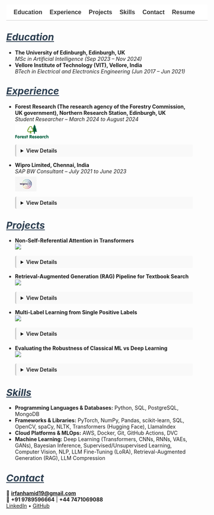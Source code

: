 <!-- Neural Network 3D Visualization -->
<div style="display: flex; justify-content: center; align-items: center; margin-bottom: 30px;">
  <canvas id="nnCanvas" style="width: 100%; max-width: 600px; height: 350px; border-radius: 10px;"></canvas>
</div>

<script src="https://cdnjs.cloudflare.com/ajax/libs/three.js/r148/three.min.js"></script>
<script src="https://cdn.jsdelivr.net/npm/three@0.148.0/examples/js/controls/OrbitControls.js"></script>
<script>
  const canvas = document.getElementById("nnCanvas");
  const scene = new THREE.Scene();
  scene.background = new THREE.Color("#ffffff");

  const camera = new THREE.PerspectiveCamera(75, canvas.clientWidth / canvas.clientHeight, 0.1, 1000);
  camera.position.z = 20;

  const renderer = new THREE.WebGLRenderer({ canvas: canvas, antialias: true });
  renderer.setSize(canvas.clientWidth, canvas.clientHeight, false);

  const controls = new THREE.OrbitControls(camera, renderer.domElement);
  controls.enableDamping = true;
  controls.dampingFactor = 0.05;
  controls.enableZoom = true;
  controls.rotateSpeed = 0.5;

  const layers = [4, 6, 5, 3];
  const spacingX = 5;
  const spacingY = 2;

  const neurons = [];

  for (let i = 0; i < layers.length; i++) {
    const layer = [];
    for (let j = 0; j < layers[i]; j++) {
      const geometry = new THREE.SphereGeometry(0.3, 16, 16);
      const material = new THREE.MeshBasicMaterial({ color: "#00cccc" });
      const neuron = new THREE.Mesh(geometry, material);
      neuron.position.x = i * spacingX;
      neuron.position.y = (j - layers[i] / 2) * spacingY;
      scene.add(neuron);
      layer.push(neuron);
    }
    neurons.push(layer);
  }

  const lineMaterial = new THREE.LineBasicMaterial({ color: "#cccccc" });
  for (let i = 0; i < neurons.length - 1; i++) {
    for (let a = 0; a < neurons[i].length; a++) {
      for (let b = 0; b < neurons[i + 1].length; b++) {
        const geometry = new THREE.BufferGeometry().setFromPoints([
          neurons[i][a].position,
          neurons[i + 1][b].position,
        ]);
        const line = new THREE.Line(geometry, lineMaterial);
        scene.add(line);
      }
    }
  }

  function animate() {
    requestAnimationFrame(animate);
    controls.update();
    renderer.render(scene, camera);
  }

  animate();
</script>

<!-- Navigation Bar -->
<nav style="position: sticky; top: 0; background-color: #ffffff; padding: 12px 20px; font-family: sans-serif; font-size: 16px; z-index: 999; border-bottom: 1px solid #ccc; white-space: nowrap; overflow-x: auto; display: flex; min-width: 100%;">
  <a href="#education" style="margin-right: 20px; text-decoration: none; font-weight: bold; color: #333;">Education</a>
  <a href="#experience" style="margin-right: 20px; text-decoration: none; font-weight: bold; color: #333;">Experience</a>
  <a href="#projects" style="margin-right: 20px; text-decoration: none; font-weight: bold; color: #333;">Projects</a>
  <a href="#skills" style="margin-right: 20px; text-decoration: none; font-weight: bold; color: #333;">Skills</a>
  <a href="#contact" style="margin-right: 20px; text-decoration: none; font-weight: bold; color: #333;">Contact</a>
  <a href="/assets/resume/Irfan_Resume.pdf" download style="text-decoration: none; font-weight: bold; color: #333;">Resume</a>
</nav>

<!-- CSS -->
<style>
  details {
    transition: all 0.3s ease-in-out;
    overflow: hidden;
    margin-bottom: 12px;
    padding: 8px 12px;
    border-left: 3px solid #ccc;
    background-color: #f9f9f9;
    border-radius: 4px;
  }
  details[open] summary ~ * {
    animation: slideDown 0.3s ease-in-out;
  }
  @keyframes slideDown {
    0% { opacity: 0; transform: translateY(-5px); }
    100% { opacity: 1; transform: translateY(0); }
  }
  summary {
    cursor: pointer;
    font-weight: 600;
  }
  :target {
    scroll-margin-top: 80px;
  }
</style>

## <span id="education" style="scroll-margin-top: 80px; font-size: 26px; font-style: italic; text-decoration: underline; color: #2c3e50;">Education</span>

- **The University of Edinburgh, Edinburgh, UK**  
  *MSc in Artificial Intelligence (Sep 2023 – Nov 2024)*
- **Vellore Institute of Technology (VIT), Vellore, India**  
  *BTech in Electrical and Electronics Engineering (Jun 2017 – Jun 2021)*

## <span id="experience" style="scroll-margin-top: 80px; font-size: 26px; font-style: italic; text-decoration: underline; color: #2c3e50;">Experience</span>

- **Forest Research (The research agency of the Forestry Commission, UK government), Northern Research Station, Edinburgh, UK**  
  *Student Researcher – March 2024 to August 2024*  
  <img src="assets/img/ForestResearch.jpg" alt="Forest Research Logo" style="height: 40px; margin-top: 6px; display: block;">
  <details><summary>View Details</summary><br>
  <ul>
    <li>Conducted an industry-partnered machine learning research with Forest Research (the research agency of the Forestry Commission, UK government) for my MSc dissertation, focusing on the classification of tree species in the Forest of Dean using high-resolution multispectral satellite imagery from Planet Labs’ SuperDove 8 satellites.</li>
    <li>Implemented and trained deep learning models, including ResNet-34, DenseNet-40 and Vision Transformers (ViT) to perform species classification. Utilized QGIS for geospatial preprocessing, spatial analysis, and visualization of labelled tree data.</li>
    <li>Performed a comparative evaluation of the models and analyzed classification accuracy across various tree species. Additionally, examined species spectral curves to understand and explain model predictions, highlighting the strengths and limitations in classification performance, contributing to advancements in precise forestry and remote sensing applications.</li>
  </ul>
  </details>

- **Wipro Limited, Chennai, India**  
  *SAP BW Consultant – July 2021 to June 2023*  
  <img src="assets/img/WIPRO.jpeg" alt="Wipro Logo" style="height: 40px; margin-top: 6px; display: block;">
  <details><summary>View Details</summary><br>
  <ul>
    <li>Designed and optimized SAP BW process chains for the client, Nomad Foods Europe Limited, leading to improved automation and data integration. Enhanced data loading efficiency and reduced manual intervention by developing models using Advanced DataStore Objects (aDSO) and composite providers, ensuring timely and reliable data availability.</li>
    <li>Developed customized SAP BW queries to meet Nomad Foods' reporting needs, resulting in more accurate, actionable insights. Enabled real-time data analysis for critical decisions by transforming and modeling data to align with business KPIs.</li>
    <li>Implemented SAP BW/4HANA data provisioning and ETL processes, ensuring faster and more reliable data acquisition. Enhanced BI report performance, supporting the client's operational and strategic planning with accurate, timely data flows.</li>
  </ul>
  </details>

## <span id="projects" style="scroll-margin-top: 80px; font-size: 26px; font-style: italic; text-decoration: underline; color: #2c3e50;">Projects</span>

- **Non-Self-Referential Attention in Transformers**  
  <a href="https://github.com/Irfan-Hamid/Rethinking-Attention-for-Transformers" target="_blank">
    <img src="https://img.shields.io/badge/View_on-GitHub-black?logo=github">
  </a>
  <details><summary>View Details</summary><br>
  <ul>
    <li>Explored modifications to Transformer architecture and developed a method called Non-Self-Referential Attention.</li>
    <li>Driven by the observation that self-attention values (main diagonal of the attention matrix) were often disproportionately high yet minimally informative, this method attenuated those values by a tunable factor to diversify attention distributions and improve performance on tasks like machine translation.</li>
    <li>Applied this approach to the 'en-pt' translation subset of the opus_books dataset, achieving a 2.12% BLEU score improvement.</li>
  </ul>
  </details>

- **Retrieval-Augmented Generation (RAG) Pipeline for Textbook Search**  
  <a href="https://github.com/Irfan-Hamid/LLM_RAG_IMPLEMENTATION" target="_blank">
    <img src="https://img.shields.io/badge/View_on-GitHub-black?logo=github">
  </a>
  <details><summary>View Details</summary><br>
  <ul>
    <li>Extracted and preprocessed text from PDF textbooks, formatted it into chunks and converted them into numerical embeddings.</li>
    <li>Designed a vector-based retrieval system to identify and extract relevant text chunks based on user queries.</li>
    <li>Generated context-aware prompts using retrieved passages and utilized LLM (Google/GEMMA-7B-it) to produce accurate, context-driven responses to queries derived from textbook content.</li>
  </ul>
  </details>

- **Multi-Label Learning from Single Positive Labels**  
  <a href="https://github.com/Irfan-Hamid/Multi-Label-Learning-from-Single-Positive-Labels" target="_blank">
    <img src="https://img.shields.io/badge/View_on-GitHub-black?logo=github">
  </a>
  <details><summary>View Details</summary><br>
  <ul>
    <li>This project explores the challenge of multi-label classification in settings where each training example is annotated with only a single positive label, despite the presence of multiple applicable labels. In real-world scenarios, especially when the number of potential labels is large, it becomes impractical for human annotators to exhaustively list all relevant labels for each instance. This results in sparsely labeled data that is difficult to learn from using conventional techniques.</li>
    <li>A practical example of this problem arises in species distribution modeling (SDM), where the goal is to predict the presence or absence of species across geographic regions based on limited field observations. In such datasets, only the locations where a species has been observed are recorded, and absence information is typically unavailable, making the task more complex and imbalanced.</li>
    <li>A neural network was trained to perform accurate multi-label inference at test time, despite being exposed to only a single positive label per instance during training, a setting known as Single Positive Multi-Label Learning (SPMLL) where multiple correct labels exist but only one is observed per example.</li>
    <li>Introduced a custom loss function called UPL (Up-weighting Positive Label), which increases the contribution of observed labels while handling ambiguity in the unobserved ones.</li>
    <li>The UPL loss resulted in a 72% improvement in performance over standard binary cross-entropy loss across key evaluation metrics.</li>
  </ul>
  </details>

- **Evaluating the Robustness of Classical ML vs Deep Learning**  
  <a href="https://github.com/Irfan-Hamid/Robustness-Comparison-Classical-machine-learning-vs.-Deep-Learning-in-Image-Classification" target="_blank">
    <img src="https://img.shields.io/badge/View_on-GitHub-black?logo=github">
  </a>
  <details><summary>View Details</summary><br>
  <ul>
    <li>Investigated the robustness of classical machine learning models compared to deep learning architectures when exposed to real-world variations in image quality.</li>
    <li>Random Forest and Support Vector Machine (SVM) were used as classical baselines, while AlexNet, a convolutional neural network, represented the deep learning approach.</li>
    <li>All models were trained on the clean version of the Sports Balls Multiclass Image Classification dataset from Kaggle, containing over 9,000 images across 15 sports ball categories.</li>
    <li>Robustness testing involved introducing controlled perturbations, including Gaussian noise, blurring, contrast and brightness shifts, occlusion, and salt-and-pepper noise.</li>
    <li>Results showed that classical models deteriorated significantly under noisy conditions, while AlexNet maintained a higher level of performance, demonstrating stronger generalization to distorted inputs.</li>
  </ul>
  </details>

## <span id="skills" style="scroll-margin-top: 80px; font-size: 26px; font-style: italic; text-decoration: underline; color: #2c3e50;">Skills</span>

- **Programming Languages & Databases:** Python, SQL, PostgreSQL, MongoDB  
- **Frameworks & Libraries:** PyTorch, NumPy, Pandas, scikit-learn, SQL, OpenCV, spaCy, NLTK, Transformers (Hugging Face), LlamaIndex  
- **Cloud Platforms & MLOps:** AWS, Docker, Git, GitHub Actions, DVC  
- **Machine Learning:** Deep Learning (Transformers, CNNs, RNNs, VAEs, GANs), Bayesian Inference, Supervised/Unsupervised Learning, Computer Vision, NLP, LLM Fine-Tuning (LoRA), Retrieval-Augmented Generation (RAG), LLM Compression

## <span id="contact" style="scroll-margin-top: 80px; font-size: 26px; font-style: italic; text-decoration: underline; color: #2c3e50;">Contact</span>

📧 **irfanhamid19@gmail.com**  
📱 **+91 9789596664** | **+44 7471069088**  
[LinkedIn](https://www.linkedin.com/in/irfan-hamid/) • [GitHub](https://github.com/Irfan-Hamid)
